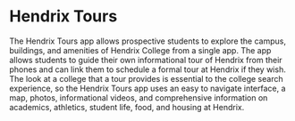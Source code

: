 # Hendrix Tours

The Hendrix Tours app allows prospective students to explore the campus, buildings, and amenities of Hendrix College from a single app. The app allows students to guide their own informational tour of Hendrix from their phones and can link them to schedule a formal tour at Hendrix if they wish. 
The look at a college that a tour provides is essential to the college search experience, so the Hendrix Tours app uses an easy to navigate interface, a  map, photos, informational videos, and comprehensive information on academics, athletics, student life, food, and housing at Hendrix.